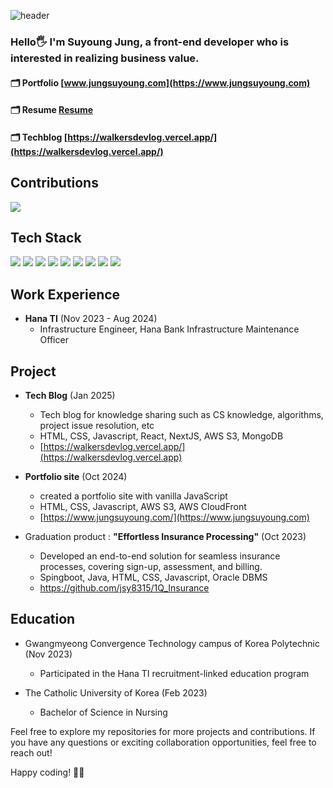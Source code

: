 ![header](https://capsule-render.vercel.app/api?type=venom&color=auto&height=300&section=header&text=Hello,%20I%20am%20Suyoung&fontColor=fdfefe&fontSize=90)

### Hello🖐 I'm Suyoung Jung, a front-end developer who is interested in realizing business value.
#### 🗂️ Portfolio [www.jungsuyoung.com](https://www.jungsuyoung.com)
#### 🗂️ Resume [Resume](https://www.notion.so/Walker-13d94cea3cfc80c59f12e90c8b1a87c3)
#### 🗂️ Techblog [https://walkersdevlog.vercel.app/](https://walkersdevlog.vercel.app/)


## Contributions
![](./profile-3d-contrib/profile-night-green.svg)

## Tech Stack
<img src="https://img.shields.io/badge/html5-E34F26?style=for-the-badge&logo=html5&logoColor=white"> <img src="https://img.shields.io/badge/css-1572B6?style=for-the-badge&logo=css3&logoColor=white"> <img src="https://img.shields.io/badge/javascript-F7DF1E?style=for-the-badge&logo=javascript&logoColor=black"> <img src="https://img.shields.io/badge/typescript-3178C6?style=for-the-badge&logo=typescript&logoColor=white"> <img src="https://img.shields.io/badge/react-61DAFB?style=for-the-badge&logo=react&logoColor=black"> <img src="https://img.shields.io/badge/React Native-61DAFB?style=for-the-badge&logo=React&logoColor=black"/> <img src="https://img.shields.io/badge/node.js-339933?style=for-the-badge&logo=Node.js&logoColor=white"> <img src="https://img.shields.io/badge/Next.js-000000?style=for-the-badge&logo=Next.js&logoColor=white"/> <img src="https://img.shields.io/badge/mongoDB-47A248?style=for-the-badge&logo=MongoDB&logoColor=white">


## Work Experience
- **Hana TI** (Nov 2023 - Aug 2024)
  - Infrastructure Engineer, Hana Bank Infrastructure Maintenance Officer 


## Project
- **Tech Blog** (Jan 2025)
  - Tech blog for knowledge sharing such as CS knowledge, algorithms, project issue resolution, etc
  - HTML, CSS, Javascript, React, NextJS, AWS S3, MongoDB
  - [https://walkersdevlog.vercel.app/](https://walkersdevlog.vercel.app)

- **Portfolio site** (Oct 2024)
  - created a portfolio site with vanilla JavaScript
  - HTML, CSS, Javascript, AWS S3, AWS CloudFront
  - [https://www.jungsuyoung.com/](https://www.jungsuyoung.com)

- Graduation product : **"Effortless Insurance Processing"** (Oct 2023)
  - Developed an end-to-end solution for seamless insurance processes, covering sign-up, assessment, and billing.
  - Spingboot, Java, HTML, CSS, Javascript, Oracle DBMS
  - https://github.com/jsy8315/1Q_Insurance

  
## Education
- Gwangmyeong Convergence Technology campus of Korea Polytechnic (Nov 2023)
  - Participated in the Hana TI recruitment-linked education program
 
- The Catholic University of Korea (Feb 2023)
  - Bachelor of Science in Nursing

<!--
## PS tier
[![Solved.ac 프로필](http://mazassumnida.wtf/api/v2/generate_badge?boj=swimmmmming)](https://solved.ac/swimmmmming)
-->
Feel free to explore my repositories for more projects and contributions. If you have any questions or exciting collaboration opportunities, feel free to reach out!

Happy coding! 🚀🚀

